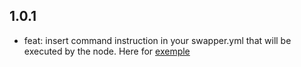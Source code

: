 ## 1.0.1
* feat: insert command instruction in your swapper.yml that will be executed by the node. Here for [exemple](https://github.com/SachaMorard/swapper/tree/master/doc/swapper.yml.examples/7.swapper.with.command.yml) 
